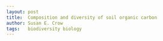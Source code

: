 ```yaml
---
layout: post
title:  Composition and diversity of soil organic carbon
author: Susan E. Crow
tags:   biodiversity biology
---
```


